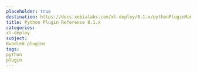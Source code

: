 ```yaml
---
placeholder: true
destination: https://docs.xebialabs.com/xl-deploy/8.1.x/pythonPluginManual.html
title: Python Plugin Reference 8.1.x
categories:
xl-deploy
subject:
Bundled plugins
tags:
python
plugin
---
```

